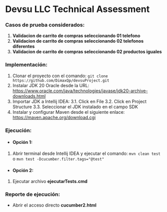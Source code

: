 
# Devsu LLC Technical Assessment
### Casos de prueba considerados:
1. **Validacion de carrito de compras seleccionando 01 telefono**
2. **Validacion de carrito de compras seleccionando 02 telefonos diferentes**
3. **Validacion de carrito de compras seleccionando 02 productos iguales**


### Implementación:
1. Clonar el proyecto con el comando:
`git clone https://github.com/DimaxQp/devsuProject.git`
2.  Instalar JDK 20 Oracle desde la URL:
https://www.oracle.com/java/technologies/javase/jdk20-archive-downloads.html
3. Importar JDK a Intellij IDEA:
3.1. Click en File
3.2. Click en Project Structure
3.3. Seleccionar el JDK instalado en el campo SDK
4. Instalar y configurar Maven desde el siguiente enlace: 
https://maven.apache.org/download.cgi

### Ejecución:
- #### Opción 1:
1. Abrir terminal desde Intellij IDEA y ejecutar el comando:
`mvn clean test` o `mvn test -Dcucumber.filter.tags="@test" `

- #### Opción 2:
1. Ejecutar archivo **ejecutarTests.cmd**

### Reporte de ejecución:
- Abrir el acceso directo **cucumber2.html**
